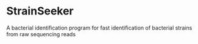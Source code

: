 # StrainSeeker
A bacterial identification program for fast identification of bacterial strains from raw sequencing reads
